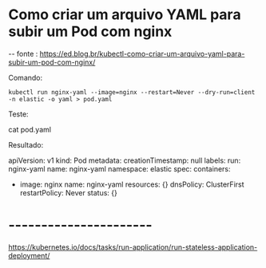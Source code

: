 # Como criar um arquivo YAML para subir um Pod com nginx
-- fonte : https://ed.blog.br/kubectl-como-criar-um-arquivo-yaml-para-subir-um-pod-com-nginx/

Comando:
```
kubectl run nginx-yaml --image=nginx --restart=Never --dry-run=client -n elastic -o yaml > pod.yaml
```
Teste:

cat pod.yaml

Resultado:

apiVersion: v1
kind: Pod
metadata:
  creationTimestamp: null
  labels:
    run: nginx-yaml
  name: nginx-yaml
  namespace: elastic
spec:
  containers:
  - image: nginx
    name: nginx-yaml
    resources: {}
  dnsPolicy: ClusterFirst
  restartPolicy: Never
status: {}



# ----------------------

https://kubernetes.io/docs/tasks/run-application/run-stateless-application-deployment/
